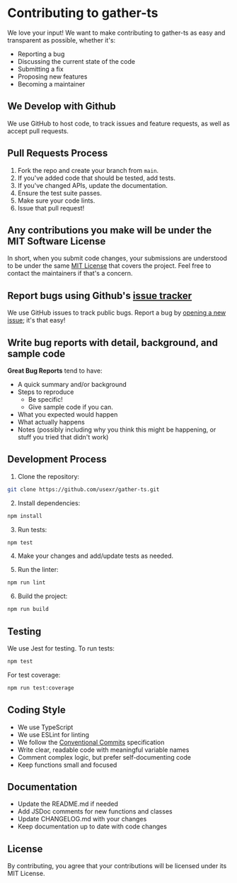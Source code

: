 # Contributing to gather-ts

We love your input! We want to make contributing to gather-ts as easy and transparent as possible, whether it's:

- Reporting a bug
- Discussing the current state of the code
- Submitting a fix
- Proposing new features
- Becoming a maintainer

## We Develop with Github
We use GitHub to host code, to track issues and feature requests, as well as accept pull requests.

## Pull Requests Process

1. Fork the repo and create your branch from `main`.
2. If you've added code that should be tested, add tests.
3. If you've changed APIs, update the documentation.
4. Ensure the test suite passes.
5. Make sure your code lints.
6. Issue that pull request!

## Any contributions you make will be under the MIT Software License
In short, when you submit code changes, your submissions are understood to be under the same [MIT License](http://choosealicense.com/licenses/mit/) that covers the project. Feel free to contact the maintainers if that's a concern.

## Report bugs using Github's [issue tracker](https://github.com/usexr/gather-ts/issues)
We use GitHub issues to track public bugs. Report a bug by [opening a new issue](https://github.com/usexr/gather-ts/issues/new); it's that easy!

## Write bug reports with detail, background, and sample code

**Great Bug Reports** tend to have:

- A quick summary and/or background
- Steps to reproduce
  - Be specific!
  - Give sample code if you can.
- What you expected would happen
- What actually happens
- Notes (possibly including why you think this might be happening, or stuff you tried that didn't work)

## Development Process

1. Clone the repository:
```bash
git clone https://github.com/usexr/gather-ts.git
```

2. Install dependencies:
```bash
npm install
```

3. Run tests:
```bash
npm test
```

4. Make your changes and add/update tests as needed.

5. Run the linter:
```bash
npm run lint
```

6. Build the project:
```bash
npm run build
```

## Testing

We use Jest for testing. To run tests:

```bash
npm test
```

For test coverage:

```bash
npm run test:coverage
```

## Coding Style

- We use TypeScript
- We use ESLint for linting
- We follow the [Conventional Commits](https://www.conventionalcommits.org/) specification
- Write clear, readable code with meaningful variable names
- Comment complex logic, but prefer self-documenting code
- Keep functions small and focused

## Documentation

- Update the README.md if needed
- Add JSDoc comments for new functions and classes
- Update CHANGELOG.md with your changes
- Keep documentation up to date with code changes

## License
By contributing, you agree that your contributions will be licensed under its MIT License.